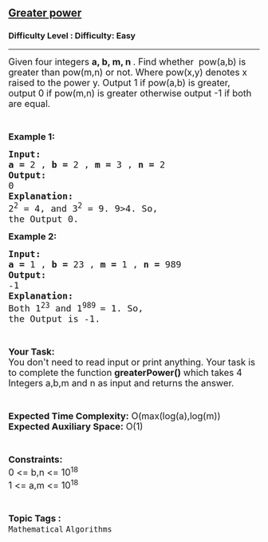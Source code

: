 <h2><a href="https://www.geeksforgeeks.org/problems/greater-power4651/1">Greater power</a></h2><h3>Difficulty Level : Difficulty: Easy</h3><hr><div class="problems_problem_content__Xm_eO"><p><span style="font-size:18px">Given four integers <strong>a, b, m, n </strong>. Find whether&nbsp; pow(a,b) is greater than pow(m,n) or not.&nbsp;Where pow(x,y) denotes x raised to the power y. Output 1 if pow(a,b) is greater, output 0 if pow(m,n) is greater otherwise output -1 if both are equal. </span></p>

<p>&nbsp;</p>

<p><span style="font-size:18px"><strong>Example 1:</strong></span></p>

<pre><span style="font-size:18px"><strong>Input:</strong></span>
<span style="font-size:18px"><strong>a =</strong> 2 , <strong>b = </strong>2 , <strong>m = </strong>3 , <strong>n = </strong>2</span>
<span style="font-size:18px"><strong>Output:</strong></span>
<span style="font-size:18px">0</span>
<span style="font-size:18px"><strong>Explanation:</strong></span>
<span style="font-size:18px">2<sup>2</sup> = 4, and 3<sup>2</sup> = 9. 9&gt;4. So,
the Output 0.</span></pre>

<p><span style="font-size:18px"><strong>Example 2:</strong></span></p>

<pre><span style="font-size:18px"><strong>Input:</strong></span>
<span style="font-size:18px"><strong>a =</strong> 1 , <strong>b = </strong>23 , <strong>m = </strong>1 , <strong>n = </strong>989</span>
<span style="font-size:18px"><strong>Output:</strong></span>
<span style="font-size:18px">-1</span>
<span style="font-size:18px"><strong>Explanation:</strong></span>
<span style="font-size:18px">Both 1<sup>23</sup> and 1<sup>989 </sup>= 1. So,
the Output is -1. </span></pre>

<p>&nbsp;</p>

<p><span style="font-size:18px"><strong>Your Task:</strong><br>
You don't need to read input or print anything. Your task is to complete the function <strong>greaterPower()</strong> which takes 4 Integers a,b,m and n as input and returns the answer.</span></p>

<p>&nbsp;</p>

<p><span style="font-size:18px"><strong>Expected Time Complexity:</strong> O(max(log(a),log(m))<br>
<strong>Expected Auxiliary Space:</strong> O(1)</span></p>

<p>&nbsp;</p>

<p><span style="font-size:18px"><strong>Constraints:</strong></span><br>
<span style="font-size:18px">0 &lt;= b,n &lt;= 10<sup>18</sup><br>
1 &lt;= a,m &lt;= 10<sup>18</sup></span></p>
</div><br><p><span style=font-size:18px><strong>Topic Tags : </strong><br><code>Mathematical</code>&nbsp;<code>Algorithms</code>&nbsp;